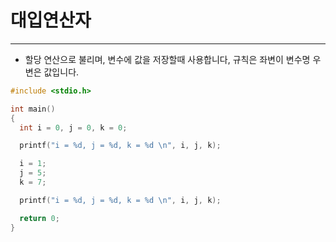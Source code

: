 # 대입연산자
---

- 할당 연산으로 불리며, 변수에 값을 저장할때 사용합니다, 규칙은 좌변이 변수명 우변은 값입니다.

```c
#include <stdio.h>

int main()
{
  int i = 0, j = 0, k = 0;

  printf("i = %d, j = %d, k = %d \n", i, j, k);

  i = 1;
  j = 5;
  k = 7;

  printf("i = %d, j = %d, k = %d \n", i, j, k);

  return 0;
}
```